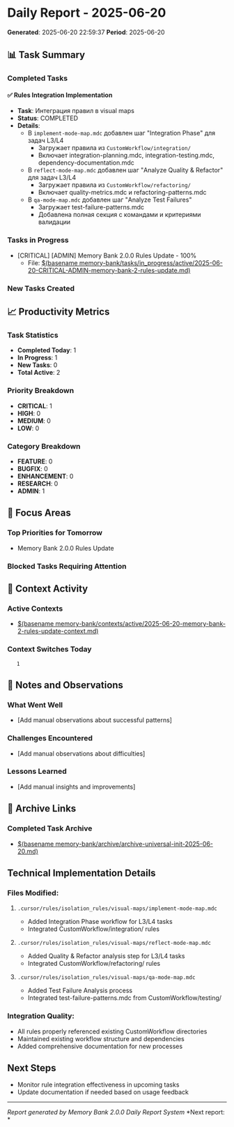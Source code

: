 # Daily Report - 2025-06-20

**Generated**: 2025-06-20 22:59:37
**Period**: 2025-06-20

## 📊 Task Summary

### Completed Tasks

#### ✅ Rules Integration Implementation
- **Task**: Интеграция правил в visual maps
- **Status**: COMPLETED
- **Details**:
  - В `implement-mode-map.mdc` добавлен шаг "Integration Phase" для задач L3/L4
    - Загружает правила из `CustomWorkflow/integration/`
    - Включает integration-planning.mdc, integration-testing.mdc, dependency-documentation.mdc
  - В `reflect-mode-map.mdc` добавлен шаг "Analyze Quality & Refactor" для задач L3/L4
    - Загружает правила из `CustomWorkflow/refactoring/`
    - Включает quality-metrics.mdc и refactoring-patterns.mdc
  - В `qa-mode-map.mdc` добавлен шаг "Analyze Test Failures"
    - Загружает test-failure-patterns.mdc
    - Добавлена полная секция с командами и критериями валидации

### Tasks in Progress
- [CRITICAL] [ADMIN] Memory Bank 2.0.0 Rules Update - 100%
  - File: [$(basename memory-bank/tasks/in_progress/active/2025-06-20-CRITICAL-ADMIN-memory-bank-2-rules-update.md)](memory-bank/tasks/in_progress/active/2025-06-20-CRITICAL-ADMIN-memory-bank-2-rules-update.md)

### New Tasks Created


## 📈 Productivity Metrics

### Task Statistics
- **Completed Today**:        1
- **In Progress**:        1
- **New Tasks**:        0
- **Total Active**:        2

### Priority Breakdown
- **CRITICAL**:        1
- **HIGH**:        0
- **MEDIUM**:        0
- **LOW**:        0

### Category Breakdown
- **FEATURE**:        0
- **BUGFIX**:        0
- **ENHANCEMENT**:        0
- **RESEARCH**:        0
- **ADMIN**:        1

## 🎯 Focus Areas

### Top Priorities for Tomorrow
- Memory Bank 2.0.0 Rules Update

### Blocked Tasks Requiring Attention


## 🔄 Context Activity

### Active Contexts
- [$(basename memory-bank/contexts/active/2025-06-20-memory-bank-2-rules-update-context.md)](memory-bank/contexts/active/2025-06-20-memory-bank-2-rules-update-context.md)

### Context Switches Today
       1

## 📝 Notes and Observations

### What Went Well
- [Add manual observations about successful patterns]

### Challenges Encountered
- [Add manual observations about difficulties]

### Lessons Learned
- [Add manual insights and improvements]

## 🔗 Archive Links

### Completed Task Archive
- [$(basename memory-bank/archive/archive-universal-init-2025-06-20.md)](memory-bank/archive/archive-universal-init-2025-06-20.md)

## Technical Implementation Details

### Files Modified:
1. `.cursor/rules/isolation_rules/visual-maps/implement-mode-map.mdc`
   - Added Integration Phase workflow for L3/L4 tasks
   - Integrated CustomWorkflow/integration/ rules

2. `.cursor/rules/isolation_rules/visual-maps/reflect-mode-map.mdc`
   - Added Quality & Refactor analysis step for L3/L4 tasks
   - Integrated CustomWorkflow/refactoring/ rules

3. `.cursor/rules/isolation_rules/visual-maps/qa-mode-map.mdc`
   - Added Test Failure Analysis process
   - Integrated test-failure-patterns.mdc from CustomWorkflow/testing/

### Integration Quality:
- All rules properly referenced existing CustomWorkflow directories
- Maintained existing workflow structure and dependencies
- Added comprehensive documentation for new processes

## Next Steps
- Monitor rule integration effectiveness in upcoming tasks
- Update documentation if needed based on usage feedback

---
*Report generated by Memory Bank 2.0.0 Daily Report System*
*Next report: *
